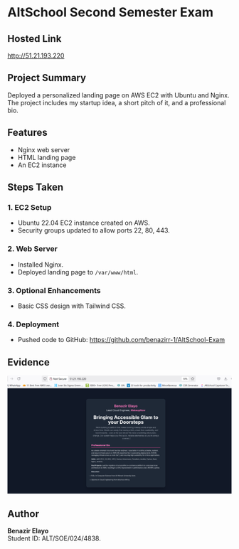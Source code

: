 # AltSchool Second Semester Exam

## Hosted Link
http://51.21.193.220

## Project Summary
Deployed a personalized landing page on AWS EC2 with Ubuntu and Nginx. The project includes my startup idea, a short pitch of it, and a professional bio.

## Features
- Nginx web server
- HTML landing page
- An EC2 instance

## Steps Taken

### 1. EC2 Setup
- Ubuntu 22.04 EC2 instance created on AWS.
- Security groups updated to allow ports 22, 80, 443.

### 2. Web Server
- Installed Nginx.
- Deployed landing page to `/var/www/html`.

### 3. Optional Enhancements
- Basic CSS design with Tailwind CSS.

### 4. Deployment
- Pushed code to GitHub: https://github.com/benazirr-1/AltSchool-Exam

## Evidence
![Rendering](rendering.png)



## Author
**Benazir Elayo**  
 Student ID: ALT/SOE/024/4838.
